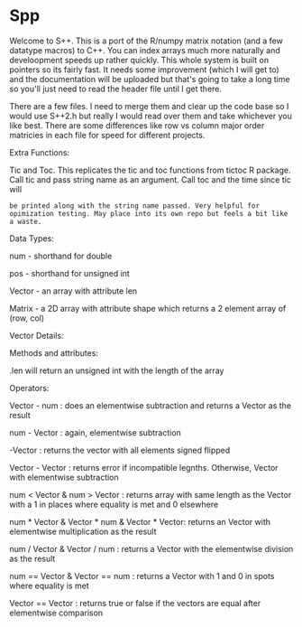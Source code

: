 # Spp
Welcome to S++. This is a port of the R/numpy matrix notation (and a few datatype macros) to C++. You can index arrays much more naturally and develoopment speeds up 
rather quickly. This whole system is built on pointers so its fairly fast. It needs some improvement (which I will get to) and the documentation will be uploaded but 
that's going to take a long time so you'll just need to read the header file until I get there.

There are a few files. I need to merge them and clear up the code base so I would use S++2.h but really I would read over them and take whichever you like best. 
  There are some differences like row vs column major order matricies in each file for speed for different projects.
  
Extra Functions:

Tic and Toc. This replicates the tic and toc functions from tictoc R package. Call tic and pass string name as an argument. Call toc and the time since tic will 

    be printed along with the string name passed. Very helpful for opimization testing. May place into its own repo but feels a bit like a waste.
 
Data Types:

num - shorthand for double 

pos - shorthand for unsigned int 

Vector - an array with attribute len

Matrix - a 2D array with attribute shape which returns a 2 element array of (row, col)


Vector Details:

Methods and attributes:

.len will return an unsigned int with the length of the array 


Operators:

Vector - num : does an elementwise subtraction and returns a Vector as the result

num - Vector : again, elementwise subtraction

-Vector : returns the vector with all elements signed flipped 

Vector - Vector : returns error if incompatible legnths. Otherwise, Vector with elementwise subtraction 

num < Vector & num > Vector : returns array with same length as the Vector with a 1 in places where equality is met and 0 elsewhere 

num * Vector & Vector * num & Vector * Vector: returns an Vector with elementwise multiplication as the result

num / Vector & Vector / num : returns a Vector with the elementwise division as the result 

num == Vector & Vector == num : returns a Vector with 1 and 0 in spots where equality is met

Vector == Vector : returns true or false if the vectors are equal after elementwise comparison


